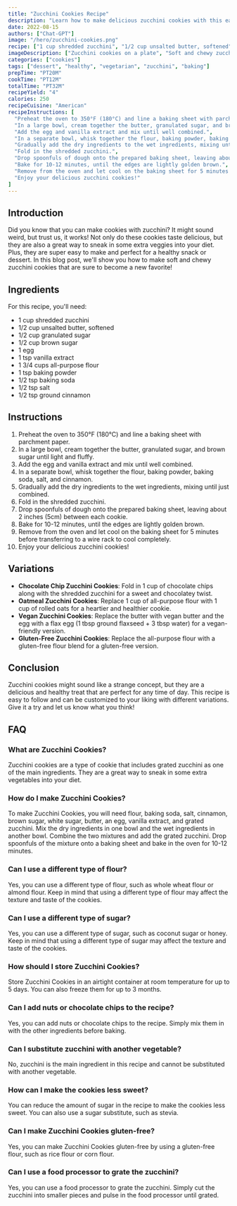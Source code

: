 ```yaml
---
title: "Zucchini Cookies Recipe"
description: "Learn how to make delicious zucchini cookies with this easy-to-follow recipe. These cookies are a great way to sneak in some veggies for a tasty and healthy treat."
date: 2022-08-15
authors: ["Chat-GPT"]
image: "/hero/zucchini-cookies.png"
recipe: ["1 cup shredded zucchini", "1/2 cup unsalted butter, softened", "1/2 cup granulated sugar", "1/2 cup brown sugar", "1 egg", "1 tsp vanilla extract", "1 3/4 cups all-purpose flour", "1 tsp baking powder", "1/2 tsp baking soda", "1/2 tsp salt", "1/2 tsp ground cinnamon"]
imageDescription: ["Zucchini cookies on a plate", "Soft and chewy zucchini cookies", "Healthy zucchini cookies", "Zucchini cookies with chocolate chips"]
categories: ["cookies"]
tags: ["dessert", "healthy", "vegetarian", "zucchini", "baking"]
prepTime: "PT20M"
cookTime: "PT12M"
totalTime: "PT32M"
recipeYield: "4"
calories: 250
recipeCuisine: "American"
recipeInstructions: [
  "Preheat the oven to 350°F (180°C) and line a baking sheet with parchment paper.",
  "In a large bowl, cream together the butter, granulated sugar, and brown sugar until light and fluffy.",
  "Add the egg and vanilla extract and mix until well combined.",
  "In a separate bowl, whisk together the flour, baking powder, baking soda, salt, and cinnamon.",
  "Gradually add the dry ingredients to the wet ingredients, mixing until just combined.",
  "Fold in the shredded zucchini.",
  "Drop spoonfuls of dough onto the prepared baking sheet, leaving about 2 inches (5cm) between each cookie.",
  "Bake for 10-12 minutes, until the edges are lightly golden brown.",
  "Remove from the oven and let cool on the baking sheet for 5 minutes before transferring to a wire rack to cool completely.",
  "Enjoy your delicious zucchini cookies!"
]
---
```


## Introduction

Did you know that you can make cookies with zucchini? It might sound weird, but trust us, it works! Not only do these cookies taste delicious, but they are also a great way to sneak in some extra veggies into your diet. Plus, they are super easy to make and perfect for a healthy snack or dessert. In this blog post, we'll show you how to make soft and chewy zucchini cookies that are sure to become a new favorite!

## Ingredients

For this recipe, you'll need:

- 1 cup shredded zucchini
- 1/2 cup unsalted butter, softened
- 1/2 cup granulated sugar
- 1/2 cup brown sugar
- 1 egg
- 1 tsp vanilla extract
- 1 3/4 cups all-purpose flour
- 1 tsp baking powder
- 1/2 tsp baking soda
- 1/2 tsp salt
- 1/2 tsp ground cinnamon

## Instructions

1. Preheat the oven to 350°F (180°C) and line a baking sheet with parchment paper.
2. In a large bowl, cream together the butter, granulated sugar, and brown sugar until light and fluffy.
3. Add the egg and vanilla extract and mix until well combined.
4. In a separate bowl, whisk together the flour, baking powder, baking soda, salt, and cinnamon.
5. Gradually add the dry ingredients to the wet ingredients, mixing until just combined.
6. Fold in the shredded zucchini.
7. Drop spoonfuls of dough onto the prepared baking sheet, leaving about 2 inches (5cm) between each cookie.
8. Bake for 10-12 minutes, until the edges are lightly golden brown.
9. Remove from the oven and let cool on the baking sheet for 5 minutes before transferring to a wire rack to cool completely.
10. Enjoy your delicious zucchini cookies!

## Variations

- **Chocolate Chip Zucchini Cookies**: Fold in 1 cup of chocolate chips along with the shredded zucchini for a sweet and chocolatey twist.
- **Oatmeal Zucchini Cookies**: Replace 1 cup of all-purpose flour with 1 cup of rolled oats for a heartier and healthier cookie.
- **Vegan Zucchini Cookies**: Replace the butter with vegan butter and the egg with a flax egg (1 tbsp ground flaxseed + 3 tbsp water) for a vegan-friendly version.
- **Gluten-Free Zucchini Cookies**: Replace the all-purpose flour with a gluten-free flour blend for a gluten-free version.

## Conclusion

Zucchini cookies might sound like a strange concept, but they are a delicious and healthy treat that are perfect for any time of day. This recipe is easy to follow and can be customized to your liking with different variations. Give it a try and let us know what you think!

## FAQ

### What are Zucchini Cookies?

Zucchini cookies are a type of cookie that includes grated zucchini as one of the main ingredients. They are a great way to sneak in some extra vegetables into your diet.

### How do I make Zucchini Cookies?

To make Zucchini Cookies, you will need flour, baking soda, salt, cinnamon, brown sugar, white sugar, butter, an egg, vanilla extract, and grated zucchini. Mix the dry ingredients in one bowl and the wet ingredients in another bowl. Combine the two mixtures and add the grated zucchini. Drop spoonfuls of the mixture onto a baking sheet and bake in the oven for 10-12 minutes.

### Can I use a different type of flour?

Yes, you can use a different type of flour, such as whole wheat flour or almond flour. Keep in mind that using a different type of flour may affect the texture and taste of the cookies.

### Can I use a different type of sugar?

Yes, you can use a different type of sugar, such as coconut sugar or honey. Keep in mind that using a different type of sugar may affect the texture and taste of the cookies.

### How should I store Zucchini Cookies?

Store Zucchini Cookies in an airtight container at room temperature for up to 5 days. You can also freeze them for up to 3 months.

### Can I add nuts or chocolate chips to the recipe?

Yes, you can add nuts or chocolate chips to the recipe. Simply mix them in with the other ingredients before baking.

### Can I substitute zucchini with another vegetable?

No, zucchini is the main ingredient in this recipe and cannot be substituted with another vegetable.

### How can I make the cookies less sweet?

You can reduce the amount of sugar in the recipe to make the cookies less sweet. You can also use a sugar substitute, such as stevia.

### Can I make Zucchini Cookies gluten-free?

Yes, you can make Zucchini Cookies gluten-free by using a gluten-free flour, such as rice flour or corn flour.

### Can I use a food processor to grate the zucchini?

Yes, you can use a food processor to grate the zucchini. Simply cut the zucchini into smaller pieces and pulse in the food processor until grated.
